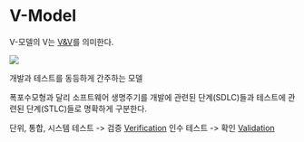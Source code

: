 # V-Model

V-모델의 V는 [V&V](V&V.md)를 의미한다.

![](https://i.imgur.com/eQqTEHl.png)


개발과 테스트를 동등하게 간주하는 모델

폭포수모형과 달리 소프트웨어 생명주기를 개발에 관련된 단계(SDLC)들과 테스트에 관련된 단계(STLC)들로 명확하게 구분한다. 

단위, 통합, 시스템 테스트 -> 검증 [Verification](Verification.md)
인수 테스트 -> 확인 [Validation](Validation.md)
